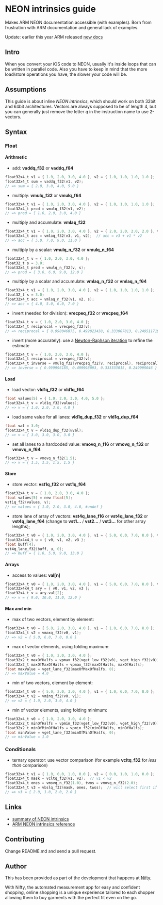 # NEON intrinsics guide

Makes ARM NEON documentation accessible (with examples). Born from frustration with ARM documentation and general lack of examples.

Update: earlier this year ARM released [new docs](https://developer.arm.com/architectures/instruction-sets/simd-isas/neon/neon-programmers-guide-for-armv8-a)

## Intro

When you convert your iOS code to NEON, usually it's inside loops that can be written in parallel code. Also you have to keep in mind that the more load/store operations you have, the slower your code will be.

## Assumptions

This guide is about inline *NEON intrinsics*, which should work on both 32bit and 64bit architectures. Vectors are always supposed to be of length 4, but you can generally just remove the letter *q* in the instruction name to use 2-vectors.

## Syntax

### Float

#### Arithmetic

- add: **vaddq_f32** or **vaddq_f64**
```c
float32x4_t v1 = { 1.0, 2.0, 3.0, 4.0 }, v2 = { 1.0, 1.0, 1.0, 1.0 };
float32x4_t sum = vaddq_f32(v1, v2);
// => sum = { 2.0, 3.0, 4.0, 5.0 }
```
- multiply: **vmulq_f32** or **vmulq_f64**
```c
float32x4_t v1 = { 1.0, 2.0, 3.0, 4.0 }, v2 = { 1.0, 1.0, 1.0, 1.0 };
float32x4_t prod = vmulq_f32(v1, v2);
// => prod = { 1.0, 2.0, 3.0, 4.0 }
```
- multiply and accumulate: **vmlaq_f32**
```c
float32x4_t v1 = { 1.0, 2.0, 3.0, 4.0 }, v2 = { 2.0, 2.0, 2.0, 2.0 }, v3 = { 3.0, 3.0, 3.0, 3.0 };
float32x4_t acc = vmlaq_f32(v3, v1, v2);  // acc = v3 + v1 * v2
// => acc = { 5.0, 7.0, 9.0, 11.0 }
```
- multiply by a scalar: **vmulq_n_f32** or **vmulq_n_f64**
```c
float32x4_t v = { 1.0, 2.0, 3.0, 4.0 };
float32_t s = 3.0;
float32x4_t prod = vmulq_n_f32(v, s);
// => prod = { 3.0, 6.0, 9.0, 12.0 }
```
- multiply by a scalar and accumulate: **vmlaq_n_f32** or **vmlaq_n_f64**
```c
float32x4_t v1 = { 1.0, 2.0, 3.0, 4.0 }, v2 = { 1.0, 1.0, 1.0, 1.0 };
float32_t s = 3.0;
float32x4_t acc = vmlaq_n_f32(v1, v2, s);
// => acc = { 4.0, 5.0, 6.0, 7.0 }
```
- invert (needed for division): **vrecpeq_f32** or **vrecpeq_f64**
```c
float32x4_t v = { 1.0, 2.0, 3.0, 4.0 };
float32x4_t reciprocal = vrecpeq_f32(v);
// => reciprocal = { 0.998046875, 0.499023438, 0.333007813, 0.249511719 }
```
- invert (more accurately): use a [Newton-Raphson iteration](http://en.wikipedia.org/wiki/Division_algorithm#Newton.E2.80.93Raphson_division) to refine the estimate
```c
float32x4_t v = { 1.0, 2.0, 3.0, 4.0 };
float32x4_t reciprocal = vrecpeq_f32(v);
float32x4_t inverse = vmulq_f32(vrecpsq_f32(v, reciprocal), reciprocal);
// => inverse = { 0.999996185, 0.499998093, 0.333333015, 0.249999046 }
```

#### Load

- load vector: **vld1q_f32** or **vld1q_f64**
```c
float values[5] = { 1.0, 2.0, 3.0, 4.0, 5.0 };
float32x4_t v = vld1q_f32(values);
// => v = { 1.0, 2.0, 3.0, 4.0 }
```
- load same value for all lanes: **vld1q_dup_f32** or **vld1q_dup_f64**
```c
float val = 3.0;
float32x4_t v = vld1q_dup_f32(&val);
// => v = { 3.0, 3.0, 3.0, 3.0 }
```

- set all lanes to a hardcoded value: **vmovq_n_f16** or **vmovq_n_f32** or **vmovq_n_f64**
```c
float32x4_t v = vmovq_n_f32(1.5);
// => v = { 1.5, 1.5, 1.5, 1.5 }
```
#### Store

- store vector: **vst1q_f32** or **vst1q_f64**
```c
float32x4_t v = { 1.0, 2.0, 3.0, 4.0 };
float values[5] = new float[5];
vst1q_f32(values, v);
// => values = { 1.0, 2.0, 3.0, 4.0, #undef }
```
- store lane of array of vectors: **vst4q_lane_f16** or **vst4q_lane_f32** or **vst4q_lane_f64** (change to **vst1...** / **vst2...** / **vst3...** for other array lengths);
```c
float32x4_t v0 = { 1.0, 2.0, 3.0, 4.0 }, v1 = { 5.0, 6.0, 7.0, 8.0 }, v2 = { 9.0, 10.0, 11.0, 12.0 }, v3 = { 13.0, 14.0, 15.0, 16.0 };
float32x4x4_t u = { v0, v1, v2, v3 };
float buff[4];
vst4q_lane_f32(buff, u, 0);
// => buff = { 1.0, 5.0, 9.0, 13.0 }
```

#### Arrays

- access to values: **val[n]**
```c
float32x4_t v0 = { 1.0, 2.0, 3.0, 4.0 }, v1 = { 5.0, 6.0, 7.0, 8.0 }, v2 = { 9.0, 10.0, 11.0, 12.0 }, v3 = { 13.0, 14.0, 15.0, 16.0 };
float32x4x4_t ary = { v0, v1, v2, v3 };
float32x4_t v = ary.val[2];
// => v = { 9.0, 10.0, 11.0, 12.0 }
```

#### Max and min

- max of two vectors, element by element:
```c
float32x4_t v0 = { 5.0, 2.0, 3.0, 4.0 }, v1 = { 1.0, 6.0, 7.0, 8.0 };
float32x4_t v2 = vmaxq_f32(v0, v1);
// => v2 = { 5.0, 6.0, 7.0, 8.0 }
```

- max of vector elements, using folding maximum:
```c
float32x4_t v0 = { 1.0, 2.0, 3.0, 4.0 };
float32x2_t maxOfHalfs = vpmax_f32(vget_low_f32(v0), vget_high_f32(v0));
float32x2_t maxOfMaxOfHalfs = vpmax_f32(maxOfHalfs, maxOfHalfs);
float maxValue = vget_lane_f32(maxOfMaxOfHalfs, 0);
// => maxValue = 4.0
```

- min of two vectors, element by element:
```c
float32x4_t v0 = { 5.0, 2.0, 3.0, 4.0 }, v1 = { 1.0, 6.0, 7.0, 8.0 };
float32x4_t v2 = vminq_f32(v0, v1);
// => v2 = { 1.0, 2.0, 3.0, 4.0 }
```

- min of vector elements, using folding minimum:
```c
float32x4_t v0 = { 1.0, 2.0, 3.0, 4.0 };
float32x2_t minOfHalfs = vpmin_f32(vget_low_f32(v0), vget_high_f32(v0));
float32x2_t minOfMinOfHalfs = vpmin_f32(minOfHalfs, minOfHalfs);
float minValue = vget_lane_f32(minOfMinOfHalfs, 0);
// => minValue = 1.0
```

### Conditionals

- ternary operator: use vector comparison (for example **vcltq_f32** for *less than* comparison)
```c
float32x4_t v1 = { 1.0, 0.0, 1.0, 0.0 }, v2 = { 0.0, 1.0, 1.0, 0.0 };
float32x4_t mask = vcltq_f32(v1, v2);  // v1 < v2
float32x4_t ones = vmovq_n_f32(1.0), twos = vmovq_n_f32(2.0);
float32x4_t v3 = vbslq_f32(mask, ones, twos);  // will select first if mask 0, second if mask 1
// => v3 = { 2.0, 1.0, 2.0, 2.0 }
```

## Links

- [summary of NEON intrinsics](http://infocenter.arm.com/help/index.jsp?topic=/com.arm.doc.dui0491h/CIHJBEFE.html)
- [ARM NEON intrinsics reference](http://infocenter.arm.com/help/topic/com.arm.doc.ihi0073a/IHI0073A_arm_neon_intrinsics_ref.pdf?resultof=%22%76%6d%6f%76%71%5f%6e%5f%66%33%32%22%20)

## Contributing

Change README.md and send a pull request.

## Author

This has been provided as part of the development that happens at [Nifty](http://www.thenifty.me).

With Nifty, the automated measurement app for easy and confident shopping, online shopping is a unique experience tailored to each shopper allowing them to buy garments with the perfect fit even on the go.

